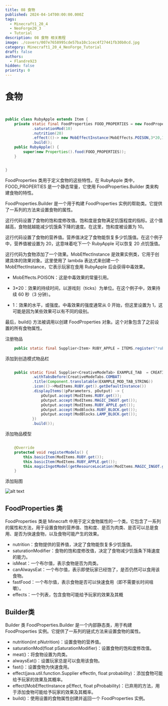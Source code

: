 ```yaml
---
title: 08 食物
published: 2024-04-14T00:00:00.000Z
tags:
  - Minecraft1_20_4
  - NeoForge20_3
  - Tutorial
description: 08 食物 相关教程
image: ./covers/007e7658995cde57ba10c1cec4f27441fb30b0cd.jpg
category: Minecraft1_20_4_NeoForge_Tutorial
draft: false
authors:
  - Flandre923
hidden: false
priority: 0
---
```

# 食物

```java


public class RubyApple extends Item {
    private static final FoodProperties FOOD_PROPERTIES = new FoodProperties.Builder()
            .saturationMod(10)
            .nutrition(20)
            .effect(()-> new MobEffectInstance(MobEffects.POISON,3*20,1),1)
            .build();
    public RubyApple() {
        super(new Properties().food(FOOD_PROPERTIES));
    }


}

```

FoodProperties 类用于定义食物的这些特性。在 RubyApple 类中，FOOD_PROPERTIES 是一个静态常量，它使用 FoodProperties.Builder 类来构建食物的特性。

FoodProperties.Builder 是一个用于构建 FoodProperties 实例的帮助类。它提供了一系列的方法来设置食物的属性。

这行代码设置了食物的饱和度修改值。饱和度是食物满足饥饿程度的指标。这个值越高，食物就越能减少饥饿条下降的速度。在这里，饱和度被设置为 10。

这行代码设置了食物的营养值。营养值决定了食物能恢复多少饥饿值。在这个例子中，营养值被设置为 20，这意味着吃下一个 RubyApple 可以恢复 20 点饥饿值。

这行代码为食物添加了一个效果。MobEffectInstance 是效果实例类，它用于创建具体的效果对象。这里使用了 lambda 表达式来创建一个 MobEffectInstance，它表示玩家在食用 RubyApple 后会获得中毒效果。

- MobEffects.POISON：这是中毒效果的常量引用。

- 3*20：效果的持续时间，以游戏刻（ticks）为单位。在这个例子中，效果持续 60 秒（3 分钟）。

- 1：效果的水平，或强度。中毒效果的强度通常从 0 开始，但这里设置为 1，这可能是因为某些效果可以有不同的级别。

最后，build() 方法被调用以创建 FoodProperties 对象。这个对象包含了之前设置的所有食物属性。


注册物品


```java
    public static final Supplier<Item> RUBY_APPLE = ITEMS.register("ruby_apple", RubyApple::new);

```

添加到创造模式物品栏

```java

    public static final Supplier<CreativeModeTab> EXAMPLE_TAB  = CREATIVE_MODE_TABS.register("example_tab",() -> CreativeModeTab.builder()
            .withTabsBefore(CreativeModeTabs.COMBAT)
            .title(Component.translatable(EXAMPLE_MOD_TAB_STRING))
            .icon(()->ModItems.RUBY.get().getDefaultInstance())
            .displayItems((pParameters, pOutput) -> {
                pOutput.accept(ModItems.RUBY.get());
                pOutput.accept(ModItems.MAGIC_INGOT.get());
                pOutput.accept(ModItems.RUBY_APPLE.get());
                pOutput.accept(ModBlocks.RUBY_BLOCK.get());
                pOutput.accept(ModBlocks.LAMP_BLOCK.get());
            })
            .build());

```


添加物品模型

```java

    @Override
    protected void registerModels() {
        this.basicItem(ModItems.RUBY.get());
        this.basicItem(ModItems.RUBY_APPLE.get());
        this.magicIngotModel(getResourceLocation(ModItems.MAGIC_INGOT.get()));
    }

```

添加贴图

![alt text](ruby_apple.png)

## FoodProperties 类

FoodProperties 类是 Minecraft  中用于定义食物属性的一个类。它包含了一系列的属性和方法，用于设置食物的营养值、饱和度、是否为肉类、是否可以总是食用、是否为快速食物，以及食物可能产生的效果。

- nutrition：食物提供的营养值，决定了食物能恢复多少饥饿值。
- saturationModifier：食物的饱和度修改值，决定了食物减少饥饿条下降速度的能力。
- isMeat：一个布尔值，表示食物是否为肉类。
- canAlwaysEat：一个布尔值，表示即使玩家已经饱了，是否仍然可以食用该食物。
- fastFood：一个布尔值，表示食物是否可以快速食用（即不需要长时间咀嚼）。
- effects：一个列表，包含食物可能给予玩家的效果及其概


## Builder类

Builder 类
FoodProperties.Builder 是一个内部静态类，用于构建 FoodProperties 实例。它提供了一系列的链式方法来设置食物的属性。


- nutrition(int pNutrition)：设置食物的营养值。
- saturationMod(float pSaturationModifier)：设置食物的饱和度修改值。
- meat()：将食物设置为肉类。
- alwaysEat()：设置玩家总是可以食用该食物。
- fast()：设置食物为快速食用。
- effect(java.util.function.Supplier<MobEffectInstance/> effectIn, float probability)：添加食物可能给予玩家的效果及其概率。
- effect(MobEffectInstance pEffect, float pProbability)：已弃用的方法，用于添加食物可能给予玩家的效果及其概率。
- build()：使用设置的食物属性创建并返回一个 FoodProperties 实例。
